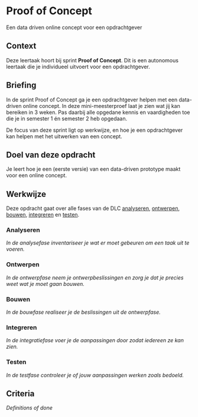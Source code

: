 # Proof of Concept

Een data driven online concept voor een opdrachtgever

## Context
Deze leertaak hoort bij sprint **Proof of Concept**. Dit is een autonomous leertaak die je individueel uitvoert voor een opdrachtgever.

## Briefing
In de sprint Proof of Concept ga je een opdrachtgever helpen met een data-driven online concept. In deze mini-meesterproef laat je zien wat jij kan bereiken in 3 weken. Pas daarbij alle opgedane kennis en vaardigheden toe die je in semester 1 én semester 2 heb opgedaan.

De focus van deze sprint ligt op werkwijze, en hoe je een opdrachtgever kan helpen met het uitwerken van een concept.

## Doel van deze opdracht
Je leert hoe je een (eerste versie) van een data-driven prototype maakt voor een online concept.

## Werkwijze
Deze opdracht gaat over alle fases van de DLC [analyseren](#analyseren), [ontwerpen](#ontwerpen), [bouwen](#bouwen), [integreren](#integreren) en [testen](#testen).

### Analyseren
*In de analysefase inventariseer je wat er moet gebeuren om een taak uit te voeren.*

### Ontwerpen
*In de ontwerpfase neem je ontwerpbeslissingen en zorg je dat je precies weet wat je moet gaan bouwen.*

### Bouwen
*In de bouwfase realiseer je de beslissingen uit de ontwerpfase.*

### Integreren
*In de integratiefase voer je de aanpassingen door zodat iedereen ze kan zien.*

### Testen
*In de testfase controleer je of jouw aanpassingen werken zoals bedoeld.*

## Criteria
*Definitions of done*
